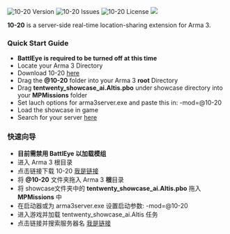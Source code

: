 <p>
    <img src="https://img.shields.io/badge/Version-v0.1.1-blue.svg?style=flat-square" alt="10-20 Version">
    <img src="https://img.shields.io/badge/Issues-0-green.svg?style=flat-square" alt="10-20 Issues">
    <img src="https://img.shields.io/badge/License-WTFPL-orange.svg?style=flat-square" alt="10-20 License">
    <img src="https://img.shields.io/badge/build-passing-brightgreen.svg?style=flat-square" alter="10-20 Build Status">
</p>

**10-20** is a server-side real-time location-sharing extension for Arma 3.

### Quick Start Guide

- **BattlEye is required to be turned off at this time**
- Locate your Arma 3 Directory
- Download 10-20 <a href="https://github.com/Qxxcn/10-20/archive/master.zip">here</a> 
- Drag the **@10-20** folder into your Arma 3 **root** Directory
- Drag **tentwenty_showcase_ai.Altis.pbo** under showcase directory into your **MPMissions** folder
- Set lauch options for arma3server.exe and paste this in: -mod=@10-20
- Load the showcase in game
- Search for your server <a href="http://dotnetcook.net/altismap.html">here</a>

### 快速向导

- **目前需禁用 BattlEye 以加载模组**
- 进入 Arma 3 根目录
- 点击链接下载 10-20 <a href="https://github.com/Qxxcn/10-20/archive/master.zip">我是链接</a> 
- 将 **@10-20** 文件夹拖入 Arma 3 **根**目录
- 将 showcase文件夹中的 **tentwenty_showcase_ai.Altis.pbo** 拖入 **MPMissions** 中
- 在启动器或为 arma3server.exe 设置启动参数: -mod=@10-20
- 进入游戏并加载 tentwenty_showcase_ai.Altis 任务
- 点击链接并搜索服务器名 <a href="http://dotnetcook.net/altismap.html">我是链接</a>
